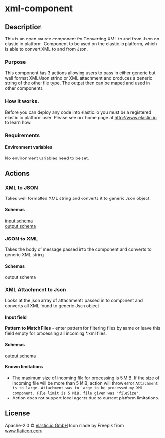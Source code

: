 
# xml-component

## Description
This is an open source component for Converting XML to and from Json on elastic.io platform.
Component to be used on the elastic.io platform, which is able to convert XML to and from Json. 
### Purpose
This component has 3 actions allowing users to pass in either generic but well format XML/Json string or XML attachment and produces a generic string of the other file type. The output then can be maped and used in other components. 

### How it works. 
Before you can deploy any code into elastic.io you must be a registered elastic.io platform user. Please see our home page at http://www.elastic.io to learn how.

### Requirements
#### Environment variables 
No environment variables need to be set.

## Actions

### XML to JSON
Takes well formatted XML string and converts it to generic Json object.

#### Schemas 
[input schema](lib/schemas/xmlToJson.in.json) \
[output schema](lib/schemas/xmlToJson.out.json)

### JSON to XML 
Takes the body of message passed into the component and converts to generic XML string 

#### Schemas 
[output schema](lib/schemas/jsonToXml.out.json)

### XML Attachment to Json
Looks at the json array of attachments passed in to component and converts all XML found to generic Json object 

#### Input field
**Pattern to Match Files** - enter pattern for filtering files by name or leave this field empty for processing all incoming *.xml files.

#### Schemas
[output schema](lib/schemas/xmlToJson.out.json)

#### Known limitations
 - The maximum size of incoming file for processing is 5 MiB. If the size of incoming file will be more than 5 MiB, action will throw error `Attachment is to large. Attachment was to large to be processed my XML component. File limit is 5 MiB, file given was 'fileSize'`. 
 - Action does not support local agents due to current platform limitations.

## License

Apache-2.0 © [elastic.io GmbH](https://elastic.io)
Icon made by Freepik from www.flaticon.com 
